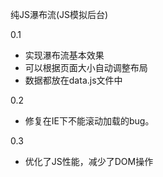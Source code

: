 纯JS瀑布流(JS模拟后台)

0.1
- 实现瀑布流基本效果
- 可以根据页面大小自动调整布局
- 数据都放在data.js文件中

0.2

- 修复在IE下不能滚动加载的bug。

0.3

- 优化了JS性能，减少了DOM操作